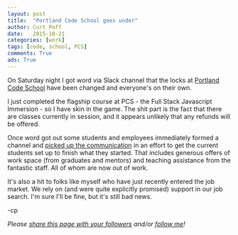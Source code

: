 ```yaml
---
layout: post
title:  "Portland Code School goes under"
author: Curt Poff
date:   2015-10-21
categories: [work]
tags: [code, school, PCS]
comments: True
ads: True
---
```


On Saturday night I got word via Slack channel that the locks at [Portland Code School](http://www.portlandcodeschool.com) have been changed and everyone's on their own.

<!--more-->

I just completed the flagship course at PCS - the Full Stack Javascript Immersion - so I have skin in the game. The shit part is the fact that there are classes currently in session, and it appears unlikely that any refunds will be offered.

Once word got out some students and employees immediately formed a channel and [picked up the communication](http://pdxcode.community/) in an effort to get the current students set up to finish what they started. That includes generous offers of work space (from graduates and mentors) and teaching assistance from the fantastic staff. All of whom are now out of work.

It's also a hit to folks like myself who have just recently entered the job market. We rely on (and were quite explicitly promised) support in our job search. I'm sure I'll be fine, but it's still bad news.

-cp

*Please
<a href="https://twitter.com/intent/tweet?url={{ site.url }}{{ page.url }}&text={{ page.title }}&via=cpoff"
   target="_blank">
  share this page with your followers</a>
and/or
<a href="https://twitter.com/cpoff">
  follow me</a>!*
